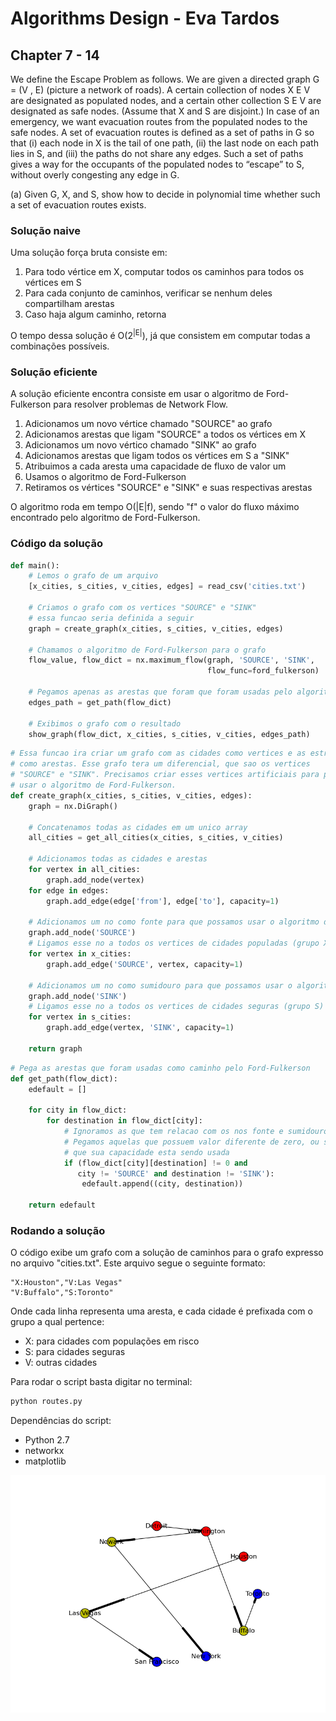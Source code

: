 # Algorithms Design - Eva Tardos


## Chapter 7 - 14

We define the Escape Problem as follows. We are given a directed graph G = (V , E) (picture a network of roads). A certain collection of nodes X E V are designated as populated nodes, and a certain other collection S E V are designated as safe nodes. (Assume that X and S are disjoint.) In case of an emergency, we want evacuation routes from the populated nodes to the safe nodes. A set of evacuation routes is defined as a set of paths in G so that (i) each node in X is the tail of one path, (ii) the last node on each path lies in S, and (iii) the paths do not share any edges. Such a set of paths gives a way for the occupants of the populated nodes to “escape” to S, without overly congesting any edge in G.

(a) Given G, X, and S, show how to decide in polynomial time whether such a set of evacuation routes exists.


### Solução naive

Uma solução força bruta consiste em:

1. Para todo vértice em X, computar todos os caminhos para todos os vértices em S
2. Para cada conjunto de caminhos, verificar se nenhum deles compartilham arestas
3. Caso haja algum caminho, retorna

O tempo dessa solução é O(2<sup>|E|</sup>), já que consistem em computar todas a combinações possíveis.

### Solução eficiente

A solução eficiente encontra consiste em usar o algoritmo de Ford-Fulkerson para resolver problemas de Network Flow.

1. Adicionamos um novo vértice chamado "SOURCE" ao grafo
2. Adicionamos arestas que ligam "SOURCE" a todos os vértices em X
3. Adicionamos um novo vértico chamado "SINK" ao grafo
4. Adicionamos arestas que ligam todos os vértices em S a "SINK"
5. Atribuimos a cada aresta uma capacidade de fluxo de valor um
6. Usamos o algoritmo de Ford-Fulkerson
7. Retiramos os vértices "SOURCE" e "SINK" e suas respectivas arestas

O algoritmo roda em tempo O(|E|f), sendo "f" o valor do fluxo máximo encontrado pelo algoritmo de Ford-Fulkerson.

### Código da solução

```py
def main():
    # Lemos o grafo de um arquivo
    [x_cities, s_cities, v_cities, edges] = read_csv('cities.txt')

    # Criamos o grafo com os vertices "SOURCE" e "SINK"
    # essa funcao seria definida a seguir
    graph = create_graph(x_cities, s_cities, v_cities, edges)

    # Chamamos o algoritmo de Ford-Fulkerson para o grafo
    flow_value, flow_dict = nx.maximum_flow(graph, 'SOURCE', 'SINK',
                                            flow_func=ford_fulkerson)

    # Pegamos apenas as arestas que foram que foram usadas pelo algoritmo
    edges_path = get_path(flow_dict)

    # Exibimos o grafo com o resultado
    show_graph(flow_dict, x_cities, s_cities, v_cities, edges_path)
```

```py
# Essa funcao ira criar um grafo com as cidades como vertices e as estradas
# como arestas. Esse grafo tera um diferencial, que sao os vertices
# "SOURCE" e "SINK". Precisamos criar esses vertices artificiais para podermos
# usar o algoritmo de Ford-Fulkerson.
def create_graph(x_cities, s_cities, v_cities, edges):
    graph = nx.DiGraph()

    # Concatenamos todas as cidades em um unico array
    all_cities = get_all_cities(x_cities, s_cities, v_cities)

    # Adicionamos todas as cidades e arestas
    for vertex in all_cities:
        graph.add_node(vertex)
    for edge in edges:
        graph.add_edge(edge['from'], edge['to'], capacity=1)

    # Adicionamos um no como fonte para que possamos usar o algoritmo de Ford-Fulkerson
    graph.add_node('SOURCE')
    # Ligamos esse no a todos os vertices de cidades populadas (grupo X)
    for vertex in x_cities:
        graph.add_edge('SOURCE', vertex, capacity=1)

    # Adicionamos um no como sumidouro para que possamos usar o algoritmo de Ford-Fulkerson
    graph.add_node('SINK')
    # Ligamos esse no a todos os vertices de cidades seguras (grupo S)
    for vertex in s_cities:
        graph.add_edge(vertex, 'SINK', capacity=1)

    return graph
```


```py
# Pega as arestas que foram usadas como caminho pelo Ford-Fulkerson
def get_path(flow_dict):
    edefault = []

    for city in flow_dict:
        for destination in flow_dict[city]:
            # Ignoramos as que tem relacao com os nos fonte e sumidouro
            # Pegamos aquelas que possuem valor diferente de zero, ou seja,
            # que sua capacidade esta sendo usada
            if (flow_dict[city][destination] != 0 and
               city != 'SOURCE' and destination != 'SINK'):
                edefault.append((city, destination))

    return edefault
```

### Rodando a solução

O código exibe um grafo com a solução de caminhos para o grafo expresso no
arquivo "cities.txt". Este arquivo segue o seguinte formato:

```
"X:Houston","V:Las Vegas"
"V:Buffalo","S:Toronto"
```

Onde cada linha representa uma aresta, e cada cidade é prefixada com o grupo
a qual pertence:

- X: para cidades com populações em risco
- S: para cidades seguras
- V: outras cidades

Para rodar o script basta digitar no terminal:

```sh
python routes.py
```

Dependências do script:
- Python 2.7
- networkx
- matplotlib

![Imagem gerada](./result.png)
